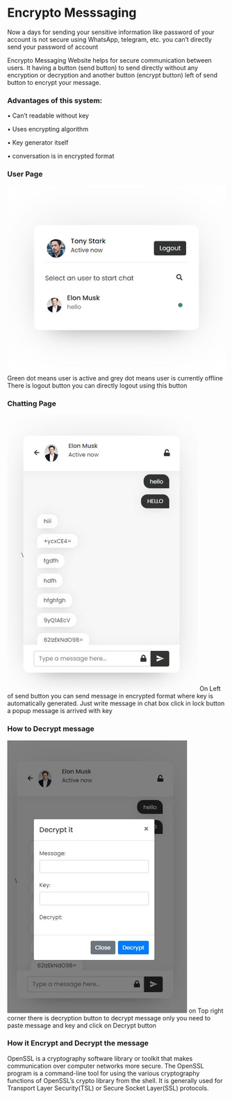 
# Encrypto Messsaging

Now a days for sending your sensitive information like password 
of your account is not secure using WhatsApp, telegram, etc. you 
can’t directly send your password of account

Encrypto Messaging Website helps for secure communication 
between users. It having a button (send button) to send directly 
without any encryption or decryption and another button 
(encrypt button) left of send button to encrypt your message.

### Advantages of this system:

• Can’t readable without key 

• Uses encrypting algorithm 

• Key generator itself 

• conversation is in encrypted format


### User Page
![Logo](https://github.com/An1k4et/Chatting_Site/blob/main/capture.JPG?raw=true)
Green dot means user is active and grey dot means user is currently offline
There is logout button you can directly logout using this button
### Chatting Page
![Logo](https://github.com/An1k4et/Chatting_Site/blob/main/Capture1.JPG?raw=true)
On Left of send button you can send message in encrypted format where key is automatically generated.
Just write message in chat box click in lock button a popup message is arrived with key 
### How to Decrypt message
![Logo](https://github.com/An1k4et/Chatting_Site/blob/main/Capture2.JPG?raw=true)
on Top right corner there is decryption button to decrypt message only you need to paste message and key and click on Decrypt button
### How it Encrypt and Decrypt the message
OpenSSL is a cryptography software library or toolkit that makes 
communication over computer networks more secure. The 
OpenSSL program is a command-line tool for using the various 
cryptography functions of OpenSSL’s crypto library from the 
shell. It is generally used for Transport Layer Security(TSL) or 
Secure Socket Layer(SSL) protocols.


